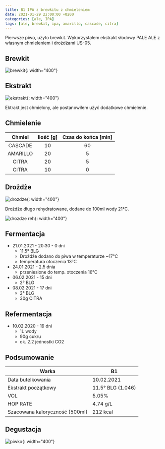 ```yaml
---
title: B1 IPA z brewkitu z chmieleniem
date: 2021-01-29 22:00:00 +0200
categories: [ale, IPA]
tags: [ale, brewkit, ipa, amarillo, cascade, citra]
---
```


Pierwsze piwo, użyto brewkit. Wykorzystałem ekstrakt słodowy PALE ALE z własnym chmieleniem i drożdżami US-05.

## Brewkit

![brewkit](/assets/posts/01-2021/01-brewkit.jpg){: width="400"}

## Ekstrakt

![ekstrakt](/assets/posts/01-2021/01-ekstrakt.jpg){: width="400"}

Ektrakt jest chmielony, ale postanowiłem użyć dodatkowe chmielenie.

## Chmielenie

|  Chmiel  	| Ilość [g] 	| Czas do końca [min] 	|
|:--------:	|:---------:	|:-------------------:	|
|  CASCADE  	|     10    	|          60         	|
|  AMARILLO  	|     20    	|          5         	|
| CITRA 	|     20    	|          5         	|
|   CITRA  	|     10    	|          0          	|

## Drożdże

![drozdze](/assets/posts/01-2021/01-drozdze.jpg){: width="400"}

Drożdże długo rehydratowane, dodane do 100ml wody 21°C.

![drozdze reh](/assets/posts/01-2021/01-drozdze-reh.jpg){: width="400"}


## Fermentacja

* 21.01.2021 - 20:30 - 0 dni
  - 11.5° BLG
  - Drożdże dodano do piwa w temperaturze ~17°C
  - temperatura otoczenia 13°C
* 24.01.2021 - 2.5 dnia
  - przeniesione do temp. otoczenia 16°C
* 06.02.2021 - 15 dni
  - 2° BLG
* 08.02.2021 - 17 dni
  - 2° BLG
  - 30g CITRA

## Refermentacja

* 10.02.2020 - 19 dni
  - 1L wody
  - 90g cukru
  - ok. 2.2 jednostki CO2

## Podsumowanie

| Warka                          	| B1                	|
|--------------------------------	|-------------------	|
| Data butelkowania              	| 10.02.2021        	|
| Ekstrakt początkowy            	| 11.5° BLG (1.046) 	|
| VOL                            	| 5.05%             	|
| HOP RATE                       	| 4.74 g/L           	|
| Szacowana kaloryczność (500ml) 	| 212 kcal          	|

## Degustacja

![piwko](/assets/posts/01-2021/01-efekt.jpg){: width="400"}
